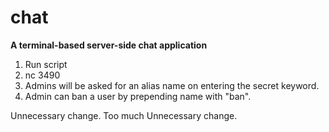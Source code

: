 # chat
**A terminal-based server-side chat application**

1. Run script
2. nc 3490
3. Admins will be asked for an alias name on entering the secret keyword.
4. Admin can ban a user by prepending name with "ban".

Unnecessary change.
Too much Unnecessary change.